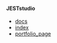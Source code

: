 #### JESTstudio  
+ [docs](https://dyzio18.github.io/jeststudio/documentation.html)
+ [index](https://dyzio18.github.io/jeststudio)
+ [portfolio_page](https://dyzio18.github.io/jeststudio/portfolio_template.html) 
